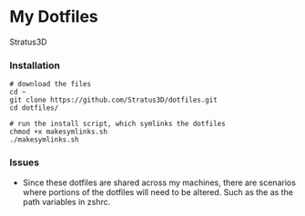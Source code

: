 My Dotfiles
===========

Stratus3D

### Installation

    # download the files
    cd ~
    git clone https://github.com/Stratus3D/dotfiles.git
    cd dotfiles/

    # run the install script, which symlinks the dotfiles
    chmod +x makesymlinks.sh
    ./makesymlinks.sh

### Issues

* Since these dotfiles are shared across my machines, there are scenarios where portions of the dotfiles will need to be altered. Such as the as the path variables in zshrc.

